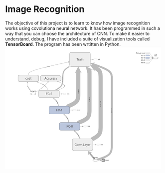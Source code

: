# Image Recognition 

The objective of this project is to learn to know how image recognition works using covolutiona neural network. It has been programmed in such a way that you can 
choose the architecture of CNN. To make it easier to understand, debug, I have included a suite of visualization tools called **TensorBoard**. The program
 has been wrtitten in Python.
<img src="CNN.png" alt="drawing" width="500px"/>

